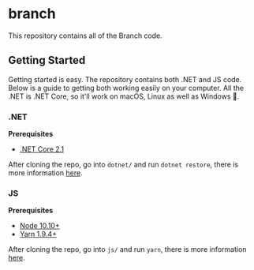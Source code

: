 # branch

This repository contains all of the Branch code.

## Getting Started

Getting started is easy. The repository contains both .NET and JS code. Below is a guide to getting both working easily on your computer. All the .NET is .NET Core, so it'll work on macOS, Linux as well as Windows 🚀.

### .NET

**Prerequisites**

- [.NET Core 2.1](https://www.microsoft.com/net/download)

After cloning the repo, go into `dotnet/` and run `dotnet restore`, there is more information [here](dotnet/README.md).

### JS

**Prerequisites**

- [Node 10.10+](https://nodejs.org/en/download/current/)
- [Yarn 1.9.4+](https://yarnpkg.com/lang/en/)

After cloning the repo, go into `js/` and run `yarn`, there is more information [here](js/README.md).
